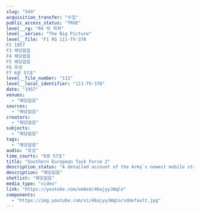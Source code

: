 ```yaml
---
slug: "549"
acquisition_transfer: "수집"
public_access_status: "TRUE"
level__rg: "R4 빅 픽쳐"
level__series: "The Big Picture"
level__file: "F1 RG 111-TV-378
F2 1957
F3 해당없음
F4 해당없음
F5 해당없음
F6 유성
F7 6분 57초"
level__file_number: "111"
level__local_identifier: "111-TV-378"
date: "1957"
venues: 
  - "해당없음"
sources: 
  - "해당없음"
creators: 
  - "해당없음"
subjects: 
  - "해당없음"
tags: 
  - "해당없음"
audio: "유성"
time_courts: "6분 57초"
title: "Southern European Task Force 2"
description_status: "A detailed account of the Army`s newest mobile striking force with nuclear weapons capability is seen in this picture on the Army`s only operative missile command in Europe."
description: "해당없음"
shotlist: "해당없음"
media_type: "video"
link: "https://youtube.com/embed/46ajyyJWqCo"
components: 
  - "https://img.youtube.com/vi/46ajyyJWqCo/sddefault.jpg"
---
```

